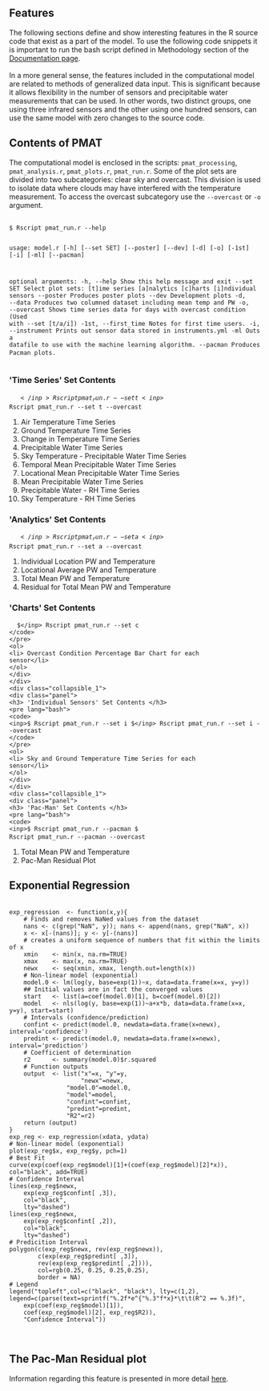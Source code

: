 <a id="top"></a>

<div id="r-feat">
<div class="collapsible">
<div class="collapsible-header">
	<h2>Features</h2>
</div>
<div class="panel">
The following sections define and show interesting
features in the R source code
that exist as a part of the model. To use the following
code snippets it is important to run the bash script
defined in Methodology section of the <a href="./index.html">Documentation page</a>.
<br><br>
In a more general sense, the features included in the computational model are related to
methods of generalized data input. This is significant because it allows flexibility in the
number of sensors and precipitable water measurements that can be used. In other words,
two distinct groups, one using three infrared sensors and the other using one hundred sensors, can use
the same model with zero changes to the source code.
</div></div>

<div class="collapsible">
    <div class="collapsible-header">
        <h2>Contents of PMAT</h2>
    </div>
	<div class="panel">
        The computational model is enclosed in the scripts: <code>pmat_processing</code>, <code>pmat_analysis.r</code>, <code>pmat_plots.r</code>, <code>pmat_run.r</code>.
        Some of the plot sets are divided into two subcategories: clear sky and overcast.
        This division is used to isolate data where clouds may have interfered with the temperature
        measurement. To access the overcast subcategory use the <code>--overcast</code> or <code>-o</code>
        argument.
        <pre lang="bash">
            <code>
<inp>$</inp> Rscript pmat_run.r --help

usage: model.r [-h] [--set SET] [--poster] [--dev] [-d] [-o] [-1st] [-i] [-ml]
            [--pacman]

optional arguments:
-h, --help          Show this help message and exit
--set SET           Select plot sets:
                        [t]ime series
                        [a]nalytics
                        [c]harts
                        [i]ndividual sensors
--poster            Produces poster plots
--dev               Development plots
-d, --data          Produces two columned dataset including mean temp and PW
-o, --overcast      Shows time series data for days with overcast condition
                    (Used with --set [t/a/i])
-1st, --first_time  Notes for first time users.
-i, --instrument    Prints out sensor data stored in instruments.yml
-ml                 Outs a datafile to use with the machine learning algorithm.
--pacman            Produces Pacman plots.
            </code>
        </pre>
        <div class="collapsible_1">
            <div class="panel">
                <h3> 'Time Series' Set Contents </h3>
                <pre lang="bash">
                    <code>
                        <inp>$</inp> Rscript pmat_run.r --set t
                        <inp>$</inp> Rscript pmat_run.r --set t --overcast
                    </code>
                </pre>
                <ol>
                    <li> Air Temperature Time Series </li>
                    <li> Ground Temperature Time Series </li>
                    <li> Change in Temperature Time Series </li>
                    <li> Precipitable Water Time Series </li>
                    <li> Sky Temperature - Precipitable Water Time Series </li>
                    <li> Temporal Mean Precipitable Water Time Series </li>
                    <li> Locational Mean Precipitable Water Time Series </li>
                    <li> Mean Precipitable Water Time Series </li>
                    <li> Precipitable Water  - RH Time Series</li>
                    <li> Sky Temperature - RH Time Series </li>
                </ol>
            </div>
        </div>
        <div class="collapsible_1">
            <div class="panel">
                <h3> 'Analytics' Set Contents </h3>
                <pre lang="bash">
                    <code>
                        <inp>$</inp> Rscript pmat_run.r --set a
                        <inp>$</inp> Rscript pmat_run.r --set a --overcast
                    </code>
                </pre>
                <ol>
                    <li> Individual Location PW and Temperature </li>
                    <li> Locational Average PW and Temperature </li>
                    <li> Total Mean PW and Temperature </li>
                    <li> Residual for Total Mean PW and Temperature</li>
                </ol>
            </div>
        </div>
        <div class="collapsible_1">
            <div class="panel">
                <h3> 'Charts' Set Contents </h3>
                <pre lang="bash">
                    <code>
                        <inp>$</inp> Rscript pmat_run.r --set c
                    </code>
                </pre>
                <ol>
                    <li> Overcast Condition Percentage Bar Chart for each sensor</li>
                </ol>
            </div>
        </div>
        <div class="collapsible_1">
            <div class="panel">
                <h3> 'Individual Sensors' Set Contents </h3>
                <pre lang="bash">
                    <code>
                        <inp>$</inp> Rscript pmat_run.r --set i
                        <inp>$</inp> Rscript pmat_run.r --set i --overcast
                    </code>
                </pre>
                <ol>
                    <li> Sky and Ground Temperature Time Series for each sensor</li>
                </ol>
            </div>
        </div>
        <div class="collapsible_1">
            <div class="panel">
                <h3> 'Pac-Man' Set Contents </h3>
                <pre lang="bash">
                    <code>
                        <inp>$</inp> Rscript pmat_run.r --pacman
                        <inp>$</inp> Rscript pmat_run.r --pacman --overcast
                    </code>
                </pre>
                <ol>
                    <li>Total Mean PW and Temperature</li>
                    <li>Pac-Man Residual Plot</li>
                </ol>
            </div>
        </div>
    </div>
</div>

<div class="collapsible">
    <div class="collapsible-header">
        <h2> Exponential Regression </h2>
    </div>
    <div class="panel">
        <pre lang="R" translate="no" dir="ltr">
            <code>
exp_regression 	<- function(x,y){
    <comment># Finds and removes NaNed values from the dataset</comment>
    nans <- c(grep("NaN", y)); nans <- append(nans, grep("NaN", x))
    x <- x[-(nans)]; y <- y[-(nans)]
    <comment># creates a uniform sequence of numbers that fit within the limits of x</comment>
    xmin 	<- min(x, na.rm=TRUE)
    xmax 	<- max(x, na.rm=TRUE)
    newx 	<- seq(xmin, xmax, length.out=length(x))
    <comment># Non-linear model (exponential)</comment>
    model.0 <- lm(log(y, base=exp(1))~x, data=data.frame(x=x, y=y))
    <comment>## Initial values are in fact the converged values</comment>
    start 	<- list(a=coef(model.0)[1], b=coef(model.0)[2])
    model 	<- nls(log(y, base=exp(1))~a+x*b, data=data.frame(x=x, y=y), start=start)
    <comment># Intervals (confidence/prediction)</comment>
    confint <- predict(model.0, newdata=data.frame(x=newx), interval='confidence')
    predint <- predict(model.0, newdata=data.frame(x=newx), interval='prediction')
    <comment># Coefficient of determination</comment>
    r2		<- summary(model.0)$r.squared
    <comment># Function outputs</comment>
    output 	<- list("x"=x, "y"=y,
                    "newx"=newx,
                "model.0"=model.0,
                "model"=model,
                "confint"=confint,
                "predint"=predint,
                "R2"=r2)
    return (output)
}
exp_reg <- exp_regression(xdata, ydata)
<comment># Non-linear model (exponential)</comment>
plot(exp_reg$x, exp_reg$y, pch=1)
<comment># Best Fit</comment>
curve(exp(coef(exp_reg$model)[1]+(coef(exp_reg$model)[2]*x)), col="black", add=TRUE)
<comment># Confidence Interval </comment>
lines(exp_reg$newx,
    exp(exp_reg$confint[ ,3]),
    col="black",
    lty="dashed")
lines(exp_reg$newx,
    exp(exp_reg$confint[ ,2]),
    col="black",
    lty="dashed")
<comment># Predicition Interval</comment>
polygon(c(exp_reg$newx, rev(exp_reg$newx)),
        c(exp(exp_reg$predint[ ,3]),
        rev(exp(exp_reg$predint[ ,2]))),
        col=rgb(0.25, 0.25, 0.25,0.25),
        border = NA)
<comment># Legend</comment>
legend("topleft",col=c("black", "black"), lty=c(1,2),
legend=c(parse(text=sprintf("%.2f*e^{"%.3"f*x}*\t\t(R^2 == %.3f)",
    exp(coef(exp_reg$model)[1]),
    coef(exp_reg$model)[2], exp_reg$R2)),
    "Confidence Interval"))
            </code>
        </pre>
    </div>
</div>

<div class="collapsible">
    <div class="collapsible-header">
        <h2> The Pac-Man Residual plot </h2>
    </div>
    <div class="panel">
        Information regarding this feature is presented in more detail <a href="https://pacviz.sriley.dev">here</a>.
    </div>
</div>
